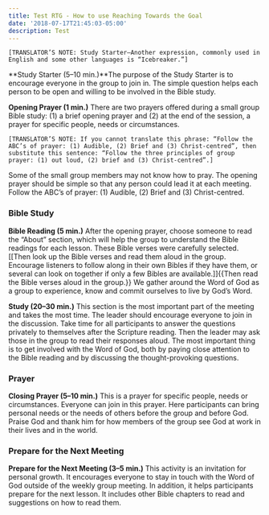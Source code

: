 ```yaml
---
title: Test RTG - How to use Reaching Towards the Goal
date: '2018-07-17T21:45:03-05:00'
description: Test
---
```

`[TRANSLATOR’S NOTE: Study Starter—Another expression, commonly used in English and some other languages is “Icebreaker.”]`

**Study Starter (5–10 min.)**The purpose of the Study Starter is to encourage everyone in the group to join in. The simple question helps each person to be open and willing to be involved in the Bible study.

**Opening Prayer (1 min.)** There are two prayers offered during a small group Bible study: (1) a brief opening prayer and (2) at the end of the session, a prayer for specific people, needs or circumstances.

`[TRANSLATOR’S NOTE: If you cannot translate this phrase: “Follow the ABC’s of prayer: (1) Audible, (2) Brief and (3) Christ-centred”, then substitute this sentence: “Follow the three principles of group prayer: (1) out loud, (2) brief and (3) Christ-centred”.]`

Some of the small group members may not know how to pray. The opening prayer should be simple so that any person could lead it at each meeting. Follow the ABC’s of prayer: (1) Audible, (2) Brief and (3) Christ-centred.

### Bible Study

**Bible Reading (5 min.)** After the opening prayer, choose someone to read the “About” section, which will help the group to understand the Bible readings for each lesson. These Bible verses were carefully selected. \[[Then look up the Bible verses and read them aloud in the group. Encourage listeners to follow along in their own Bibles if they have them, or several can look on together if only a few Bibles are available.]]{{Then read the Bible verses aloud in the group.}} We gather around the Word of God as a group to experience, know and commit ourselves to live by God’s Word.

**Study (20–30 min.)** This section is the most important part of the meeting and takes the most time. The leader should encourage everyone to join in the discussion. Take time for all participants to answer the questions privately to themselves after the Scripture reading. Then the leader may ask those in the group to read their responses aloud. The most important thing is to get involved with the Word of God, both by paying close attention to the Bible reading and by discussing the thought-provoking questions.

### Prayer

**Closing Prayer (5–10 min.)** This is a prayer for specific people, needs or circumstances. Everyone can join in this prayer. Here participants can bring personal needs or the needs of others before the group and before God. Praise God and thank him for how members of the group see God at work in their lives and in the world.

### Prepare for the Next Meeting

**Prepare for the Next Meeting (3–5 min.)** This activity is an invitation for personal growth. It encourages everyone to stay in touch with the Word of God outside of the weekly group meeting. In addition, it helps participants prepare for the next lesson. It includes other Bible chapters to read and suggestions on how to read them.
